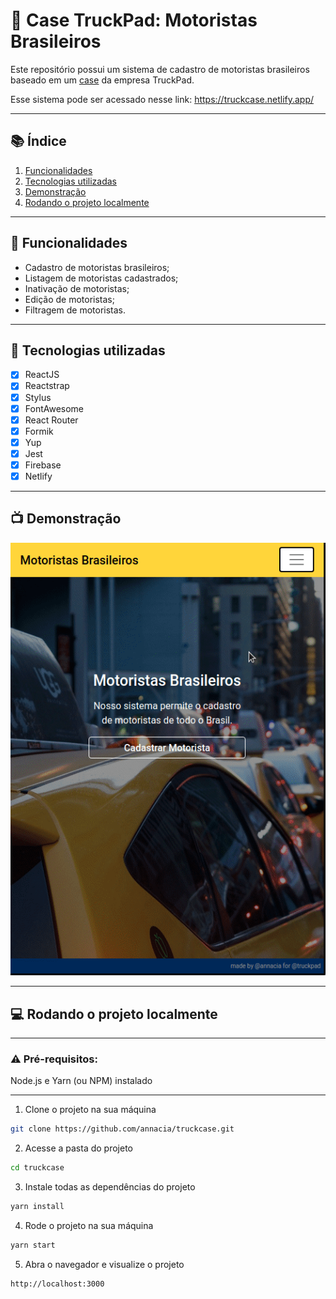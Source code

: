 # :truck: Case TruckPad: Motoristas Brasileiros

Este repositório possui um sistema de cadastro de motoristas brasileiros baseado em um [case](./public/case.pdf) da empresa TruckPad.

Esse sistema pode ser acessado nesse link:
https://truckcase.netlify.app/

****
## :books: Índice

1. [Funcionalidades](#funcionalidades)
2. [Tecnologias utilizadas](#tecnologias)
3. [Demonstração](#demo)
4. [Rodando o projeto localmente](#local)

****
<div id='funcionalidades'/>

## :electric_plug: Funcionalidades

- Cadastro de motoristas brasileiros;
- Listagem de motoristas cadastrados;
- Inativação de motoristas;
- Edição de motoristas;
- Filtragem de motoristas.

****
<div id='tecnologias'/>

## :wrench: Tecnologias utilizadas

- [x] ReactJS
- [x] Reactstrap
- [x] Stylus
- [x] FontAwesome
- [x] React Router
- [x] Formik
- [x] Yup
- [x] Jest
- [x] Firebase
- [x] Netlify

****
<div id='demo'/>

## :tv: Demonstração

![demo](./public/demo.gif)

****
<div id='local'/>

## :computer: Rodando o projeto localmente

****

### :warning: Pré-requisitos:

Node.js e Yarn (ou NPM) instalado

****

1. Clone o projeto na sua máquina

```sh
git clone https://github.com/annacia/truckcase.git
```

2. Acesse a pasta do projeto

```sh
cd truckcase
```

3. Instale todas as dependências do projeto

```sh
yarn install
```

4. Rode o projeto na sua máquina

```sh
yarn start
```

5. Abra o navegador e visualize o projeto

```sh
http://localhost:3000
```